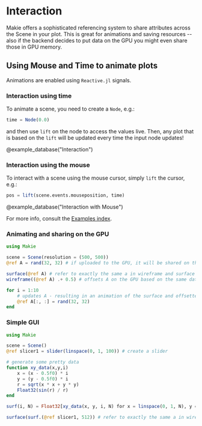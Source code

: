 # Interaction

Makie offers a sophisticated referencing system to share attributes across the Scene
in your plot. This is great for animations and saving resources -- also if the backend
decides to put data on the GPU you might even share those in GPU memory.


## Using Mouse and Time to animate plots

Animations are enabled using `Reactive.jl` signals.

### Interaction using time

To animate a scene, you need to create a `Node`, e.g.:

```julia
time = Node(0.0)
```

and then use `lift` on the node to access the values live. Then, any plot that is based on the `lift` will be updated every time the input node updates!

@example_database("Interaction")


### Interaction using the mouse

To interact with a scene using the mouse cursor, simply `lift` the cursor, e.g.:

```julia
pos = lift(scene.events.mouseposition, time)
```

@example_database("Interaction with Mouse")

For more info, consult the [Examples index](@ref).

### Animating and sharing on the GPU

```Julia
using Makie

scene = Scene(resolution = (500, 500))
@ref A = rand(32, 32) # if uploaded to the GPU, it will be shared on the GPU

surface(@ref A) # refer to exactly the same a in wireframe and surface plot
wireframe((@ref A) .+ 0.5) # offsets A on the GPU based on the same data

for i = 1:10
    # updates A - resulting in an animation of the surface and offsetted wireframe plot
    @ref A[:, :] = rand(32, 32)
end
```

### Simple GUI

```Julia
using Makie

scene = Scene()
@ref slicer1 = slider(linspace(0, 1, 100)) # create a slider

# generate some pretty data
function xy_data(x,y,i)
    x = (x - 0.5f0) * i
    y = (y - 0.5f0) * i
    r = sqrt(x * x + y * y)
    Float32(sin(r) / r)
end

surf(i, N) = Float32[xy_data(x, y, i, N) for x = linspace(0, 1, N), y = linspace(0, 1, N)]

surface(surf.(@ref slicer1, 512)) # refer to exactly the same a in wireframe and surface plot

```
